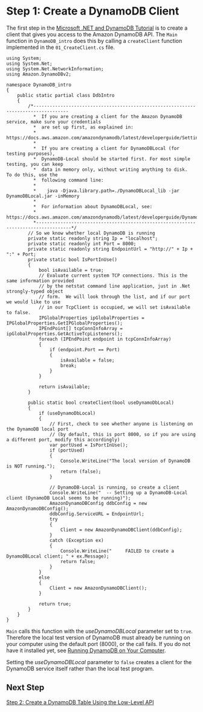 # Step 1: Create a DynamoDB Client<a name="GettingStarted.NET.01"></a>

The first step in the [Microsoft \.NET and DynamoDB Tutorial](GettingStarted.NET.md) is to create a client that gives you access to the Amazon DynamoDB API\. The `Main` function in `DynamoDB_intro` does this by calling a `createClient` function implemented in the `01_CreateClient.cs` file\.

```
using System;
using System.Net;
using System.Net.NetworkInformation;
using Amazon.DynamoDBv2;

namespace DynamoDB_intro
{
    public static partial class DdbIntro
    {
        /*-----------------------------------------------------------------------------------
          *  If you are creating a client for the Amazon DynamoDB service, make sure your credentials
          *  are set up first, as explained in:
          *  https://docs.aws.amazon.com/amazondynamodb/latest/developerguide/SettingUp.DynamoWebService.html,
          *
          *  If you are creating a client for DynamoDBLocal (for testing purposes),
          *  DynamoDB-Local should be started first. For most simple testing, you can keep
          *  data in memory only, without writing anything to disk.  To do this, use the
          *  following command line:
          *
          *    java -Djava.library.path=./DynamoDBLocal_lib -jar DynamoDBLocal.jar -inMemory
          *
          *  For information about DynamoDBLocal, see:
          *  https://docs.aws.amazon.com/amazondynamodb/latest/developerguide/DynamoDBLocal.html.
          *-----------------------------------------------------------------------------------*/
        // So we know whether local DynamoDB is running
        private static readonly string Ip = "localhost";
        private static readonly int Port = 8000;
        private static readonly string EndpointUrl = "http://" + Ip + ":" + Port;
        private static bool IsPortInUse()
        {
            bool isAvailable = true;
            // Evaluate current system TCP connections. This is the same information provided
            // by the netstat command line application, just in .Net strongly-typed object
            // form.  We will look through the list, and if our port we would like to use
            // in our TcpClient is occupied, we will set isAvailable to false.
            IPGlobalProperties ipGlobalProperties = IPGlobalProperties.GetIPGlobalProperties();
            IPEndPoint[] tcpConnInfoArray = ipGlobalProperties.GetActiveTcpListeners();
            foreach (IPEndPoint endpoint in tcpConnInfoArray)
            {
                if (endpoint.Port == Port)
                {
                    isAvailable = false;
                    break;
                }
            }

            return isAvailable;
        }

        public static bool createClient(bool useDynamoDbLocal)
        {
            if (useDynamoDbLocal)
            {
                // First, check to see whether anyone is listening on the DynamoDB local port
                // (by default, this is port 8000, so if you are using a different port, modify this accordingly)
                var portUsed = IsPortInUse();
                if (portUsed)
                {
                    Console.WriteLine("The local version of DynamoDB is NOT running.");
                    return (false);
                }

                // DynamoDB-Local is running, so create a client
                Console.WriteLine("  -- Setting up a DynamoDB-Local client (DynamoDB Local seems to be running)");
                AmazonDynamoDBConfig ddbConfig = new AmazonDynamoDBConfig();
                ddbConfig.ServiceURL = EndpointUrl;
                try
                {
                    Client = new AmazonDynamoDBClient(ddbConfig);
                }
                catch (Exception ex)
                {
                    Console.WriteLine("     FAILED to create a DynamoDBLocal client; " + ex.Message);
                    return false;
                }
            }
            else
            {
                Client = new AmazonDynamoDBClient();
            }

            return true;
        }
    }
}
```

`Main` calls this function with the *useDynamoDBLocal* parameter set to `true`\. Therefore the local test version of DynamoDB must already be running on your computer using the default port \(8000\), or the call fails\. If you do not have it installed yet, see [Running DynamoDB on Your Computer](DynamoDBLocal.md)\.

Setting the *useDynamoDBLocal* parameter to `false` creates a client for the DynamoDB service itself rather than the local test program\.

## Next Step<a name="GettingStarted.NET.01.NextStep"></a>

[Step 2: Create a DynamoDB Table Using the Low\-Level API](GettingStarted.NET.02.md)